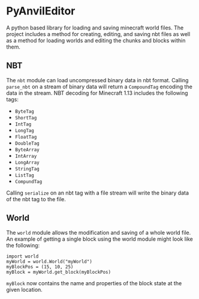 PyAnvilEditor
===
A python based library for loading and saving minecraft world files. The project includes a method for creating, editing, and saving nbt files as well as a method for loading worlds and editing the chunks and blocks within them.

## NBT
The `nbt` module can load uncompressed binary data in nbt format. Calling `parse_nbt` on a stream of binary data will return a `CompoundTag` encoding the data in the stream. NBT decoding for Minecraft 1.13 includes the following tags:
- `ByteTag`
- `ShortTag`
- `IntTag`
- `LongTag`
- `FloatTag`
- `DoubleTag`
- `ByteArray`
- `IntArray`
- `LongArray`
- `StringTag`
- `ListTag`
- `CompundTag`

Calling `serialize` on an nbt tag with a file stream will write the binary data of the nbt tag to the file.

## World
The `world` module allows the modification and saving of a whole world file. An example of getting a single block using the world module might look like the following:
```
import world
myWorld = world.World("myWorld")
myBlockPos = (15, 10, 25)
myBlock = myWorld.get_block(myBlockPos)
```

`myBlock` now contains the name and properties of the block state at the given location.
